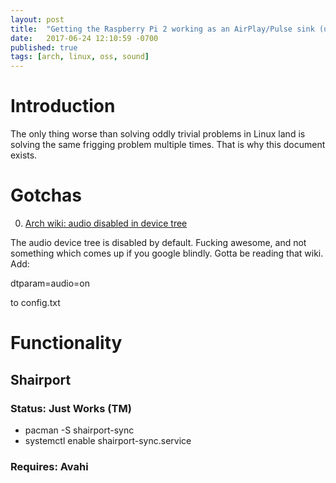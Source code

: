 ```yaml
---
layout: post
title:  "Getting the Raspberry Pi 2 working as an AirPlay/Pulse sink (using Arch)"
date:   2017-06-24 12:10:59 -0700
published: true
tags: [arch, linux, oss, sound]
---
```


# Introduction

The only thing worse than solving oddly trivial problems in Linux land is solving the same frigging problem multiple times. That is why this document exists.

# Gotchas

0. [Arch wiki: audio disabled in device tree](https://wiki.archlinux.org/index.php/Raspberry_Pi#Audio)

The audio device tree is disabled by default. Fucking awesome, and not something which comes up if you google blindly. Gotta be reading that wiki. Add:

dtparam=audio=on

to config.txt

# Functionality

## Shairport

### Status: Just Works (TM)

* pacman -S shairport-sync
* systemctl enable shairport-sync.service

### Requires: Avahi
